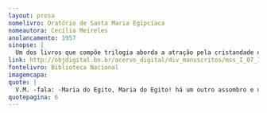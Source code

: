 ```yaml
---
layout: prosa
nomelivro: Oratório de Santa Maria Egipcíaca
nomeautora: Cecília Meireles
anolancamento: 1957
sinopse: |
  Um dos livros que compõe trilogia aborda a atração pela cristandade e a musicalidade em poemas coral e diálogos entre as personagens. 
link: http://objdigital.bn.br/acervo_digital/div_manuscritos/mss_I_07_12_033A_n07/mss_I_07_12_033A_n07.pdf
fontelivro: Biblioteca Nacional
imagemcapa: 
quote: |
  V.M. -fala: -Maria do Egito, Maria do Egito! há um outro assombro e um outro grito, e uma cruz que se levanta e os homens que esperas vão para a Terra Santa...
quotepagina: 6
---
```

